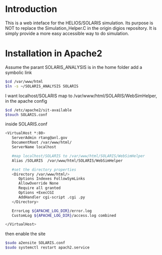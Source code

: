 # Introduction

This is a web inteface for the HELIOS/SOLARIS simulation. Its purpose is NOT to replace the Simulation_Helper.C in the origin digios repository.
It is simply provide a more easy accessible way to do simulation.

# Installation in Apache2

Assume the parant SOLARIS_ANALYSIS is in the home folder
add a symbolic link

```sh
$cd /var/www/html
$ln -s ~/SOLARIS_ANALYSIS SOLARIS 
```

I want localhost/SOLARIS map to /var/www/html/SOLARIS/WebSimHelper, in the apache config

```sh
$cd /etc/apache2/sit-available
$touch SOLARIS.conf
```

inside SOLARIS.conf

```sh
<VirtualHost *:80>
   ServerAdmin rtang@anl.gov
   DocumentRoot /var/www/html/
   ServerName localhost

   #map localhost/SOLARIS to /var/www/html/SOLARIS/WebSimHelper
   Alias /SOLARIS  /var/www/html/SOLARIS/WebSimHelper

   #set the directory properties
   <Directory /var/www/html/>
      Options Indexes FollowSymLinks 
      AllowOverride None
      Require all granted
      Options +ExecCGI
      AddHandler cgi-script .cgi .py
   </Directory>

   ErrorLog ${APACHE_LOG_DIR}/error.log
   CustomLog ${APACHE_LOG_DIR}/access.log combined

</VirtualHost>
```

then enable the site

```sh
$sudo a2ensite SOLARIS.conf
$sudo systemctl restart apach2.service
```

